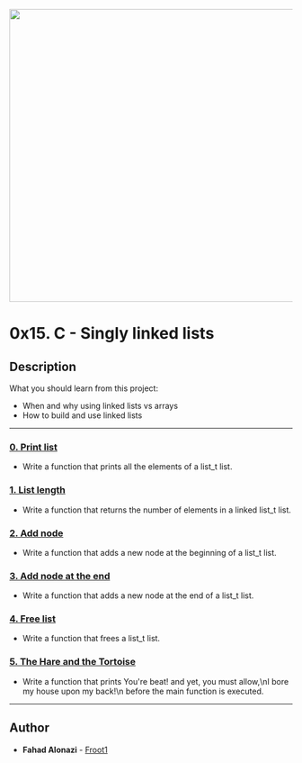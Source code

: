 <p align="center">
<img width="520" align="center" altlt="Image" src="https://github.com/user-attachments/assets/2c0209ea-4cdf-41c3-aef4-e380991dba36" />
</p>

# 0x15. C - Singly linked lists

## Description
What you should learn from this project:

* When and why using linked lists vs arrays
* How to build and use linked lists

---

### [0. Print list](./0-print_list.c)
* Write a function that prints all the elements of a list_t list.


### [1. List length](./1-list_len.c)
* Write a function that returns the number of elements in a linked list_t list.


### [2. Add node](./2-add_node.c)
* Write a function that adds a new node at the beginning of a list_t list.


### [3. Add node at the end](./3-add_node_end.c)
* Write a function that adds a new node at the end of a list_t list.


### [4. Free list](./4-free_list.c)
* Write a function that frees a list_t list.


### [5. The Hare and the Tortoise](./100-first.c)
* Write a function that prints You're beat! and yet, you must allow,\nI bore my house upon my back!\n before the main function is executed.
---

## Author
* **Fahad Alonazi** - [Froot1](https://github.com/Froot1)

